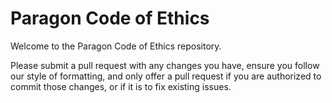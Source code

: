 # Paragon Code of Ethics

Welcome to the Paragon Code of Ethics repository.

Please submit a pull request with any changes you have, ensure you follow our style of formatting, and only offer a pull request if you are authorized to commit those changes, or if it is to fix existing issues.
